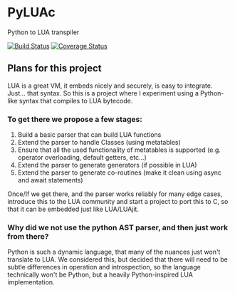 # PyLUAc
Python to LUA transpiler

[![Build Status](https://travis-ci.org/grigi/PyLUAc.svg?branch=master)](https://travis-ci.org/grigi/PyLUAc)
[![Coverage Status](https://coveralls.io/repos/github/grigi/PyLUAc/badge.svg?branch=master)](https://coveralls.io/github/grigi/PyLUAc?branch=master)


## Plans for this project
LUA is a great VM, it embeds nicely and securely, is easy to integrate. Just... that syntax.
So this is a project where I experiment using a Python-like syntax that compiles to LUA bytecode.

### To get there we propose a few stages:

1. Build a basic parser that can build LUA functions
2. Extend the parser to handle Classes (using metatables)
3. Ensure that all the used functionality of metatables is supported (e.g. operator overloading, default getters, etc...)
4. Extend the parser to generate generators (if possible in LUA)
5. Extend the parser to generate co-routines (make it clean using async and await statements)

Once/If we get there, and the parser works reliably for many edge cases, introduce this to the LUA community and start a project to port this to C, so that it can be embedded just like LUA/LUAjit.

### Why did we not use the python AST parser, and then just work from there?

Python is such a dynamic language, that many of the nuances just won't translate to LUA. We considered this, but decided that there will need to be subtle differences in operation and introspection, so the language technically won't be Python, but a heavily Python-inspired LUA implementation.
